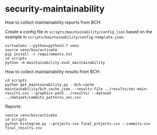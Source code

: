 # security-maintainability

How to collect maintainability reports from BCH:

Create a config file in `scripts/maintainability/config.json` based on the example in `scripts/maintainability/config-template.json`.

```
virtualenv --python=python3.7 venv
source venv/bin/activate
pip install -r requirements.txt
cd scripts
python -m maintainability.eval_maintainability
```

How to collect maintainability results from BCH:

```
cd scripts
python get_maintainability.py --bch-cache maintainability/bch_cache.json --results-file ../results/sec-main-results.csv --graphics-path ../results/ --dataset ../dataset/commits_patterns_sec.csv
``` 

Reports:

```
source venv/bin/activate
cd scripts
python histogram.py --projects-csv final_projects.csv --commits-csv final_results.csv
```
